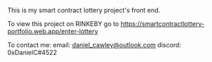 This is my smart contract lottery project's front end. 

To view this project on RINKEBY go to https://smartcontractlottery-portfolio.web.app/enter-lottery

To contact me:
email: daniel_cawley@outlook.com
discord: 0xDanielC#4522
